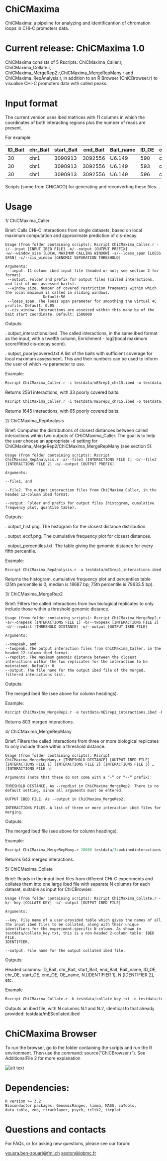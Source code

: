 # ChiCMaxima







ChiCMaxima: a pipeline for analyzing  and identificantion of chromation loops in CHi-C promoters data.

# Current release: ChiCMaxima 1.0

ChiCMaxima consists of 5 Rscripts: ChiCMaxima_Caller.r, ChiCMaxima_Collate.r, ChiCMaxima_MergeRep2.r,ChiCMaxima_MergeRepMany.r and ChiCMaxima_RepAnalysis.r, in addition to an R Browser (ChiCBrowser.r) to visualise CHi-C promoters data with called peaks. 



# Input format

The current version uses ibed matrices with 11 columns in which the coordinates of both interacting regions plus the number of reads are present.

 For example:
 
|ID_Bait|chr_Bait|start_Bait|end_Bait|Bait_name|ID_OE|chr_OE|start_OE|end_OE|OE_name|N|
|-------|--------|----------|--------|---------|-----|------|--------|------|-------|-|
|30|chr1|3090913|3092556|U6.149|590|chr1|4592259|4592779|.|0|
|30|chr1|3090913|3092556|U6.149|593|chr1|4595997|4596467|.|1|
|30|chr1|3090913|3092556|U6.149|596|chr1|4605050|4610398|.|2|


Scripts (some from CHiCAGO) for generating and reconverting these files…


# Usage

1/ ChiCMaxima_Caller

Brief: Calls CHi-C interactions from single datasets, based on local maximum computation and approximate prediction of cis-decay.

```
Usage (from folder containing scripts): Rscript ChiCMaxima_Caller.r -i/--input [INPUT IBED FILE] -o/--output [OUTPUT PREFIX]
-w/--window_size [LOCAL MAXIMUM CALLING WINDOW] -s/--loess_span [LOESS SPAN] -c/--cis_window [GENOMIC SEPARATION THRESHOLD]

Arguments:
 --input. 11-column ibed input file (headed or not; see section 2 for format).
 --output. Folder and prefix for output files (called interactions, and list of non-assessed baits).
 --window_size. Number of covered restriction fragments within which the local maximum is called in sliding windows. 
                 Default:50
 --loess_span. The loess span parameter for smoothing the virtual 4C profile. Default: 0.05
 --cis_window. Interactions are assessed within this many bp of the bait start coordinate. Default: 1500000
```



Outputs:

  . output_interactions.ibed. The called interactions, in the same ibed format as the input, with a twelfth column, Enrichment - log2(local maximum score/fitted cis-decay score).

  . output_poorlycovered.txt.A list of the baits with sufficient coverage for local maximum assessment. This and their numbers can be used to inform the user of which -w parameter to use.

Example:
```R
Rscript ChiCMaxima_Caller.r -i testdata/mESrep1_chr15.ibed -o testdata/mESrep1 -w 20
```
Returns 2561 interactions, with 33 poorly covered baits.
```R
Rscript ChiCMaxima_Caller.r -i testdata/mESrep2_chr15.ibed -o testdata/mESrep2 -w 20
```
Returns 1645 interactions, with 65 poorly covered baits.

2/ ChiCMaxima_RepAnalysis

Brief: Computes the distributions of closest distances between called interactions within two outputs of CHiCMaxima_Caller. The goal is to help the user choose an appropriate -d setting for ChiCMaxima_MergeRep2/ChiCMaxima_MergeRepMany (see section 5).
```
Usage (from folder containing scripts): Rscript ChiCMaxima_RepAnalysis.r -a/--file1 [INTERACTIONS FILE 1] -b/--file2 [INTERACTIONS FILE 2] -o/--output [OUTPUT PREFIX]

Arguments:

--file1, and

--file2. The output interaction files from ChiCMaxima_Caller, in the headed 12-column ibed format.

--output. Folder and prefix for output files (histogram, cumulative frequency plot, quantile table).
```

Outputs:

  . output_hist.png. The histogram for the closest distance distribution.

  . output_ecdf.png. The cumulative frequency plot for closest distances.

  . output_percentiles.txt. The table giving the genomic distance for every fifth percentile.

Example:
```R
Rscript ChiCMaxima_RepAnalysis.r -a testdata/mESrep1_interactions.ibed -b testdata/mESrep2_interactions.ibed -o testdata/mEScombined.
```
Returns the histogram, cumulative frequency plot and percentiles table (25th percentile is 0; median is 18687 bp; 75th percentile is 79633.5 bp).

3/ ChiCMaxima_MergeRep2

Brief: Filters the called interactions from two biological replicates to only include those within a threshold genomic distance.
```
Usage (from folder containing scripts): Rscript ChiCMaxima_MergeRep2.r -a/--onepeak [INTERACTIONS FILE 1] -b/--twopeak [INTERACTIONS FILE 2] -d/--repdist [THRESHOLD DISTANCE] -o/--output [OUTPUT IBED FILE]

Arguments:

--onepeak, and
--twopeak. The output interaction files from ChiCMaxima_Caller, in the headed 12-column ibed format.
--repdist. The maximum genomic distance between the closest interactions within the two replicates for the interaction to be
maintained. Default: 0
--output. The file name for the output ibed file of the merged, filtered interactions list.
```


Outputs:

The merged ibed file (see above for column headings).

Example:
```R
Rscript ChiCMaxima_MergeRep2.r -a testdata/mESrep1_interactions.ibed -b testdata/mESrep2_interactions.ibed -d 20000 -o testdata/mEScombined_interactions.ibed
```
Returns 803 merged interactions.


4/ ChiCMaxima_MergeRepMany

Brief: Filters the called interactions from three or more biological replicates to only include those within a threshold distance.
```
Usage (from folder containing scripts): Rscript ChiCMaxima_MergeRepMany.r [THRESHOLD DISTANCE] [OUTPUT IBED FILE] [INTERACTIONS FILE 1] [INTERACTIONS FILE 2] [INTERACTIONS FILE 3] … [INTERACTIONS FILE n]

Arguments (note that these do not come with a “-“ or “--“ prefix):

THRESHOLD DISTANCE. As --repdist in ChiCMaxima_MergeRep2. There is no default setting, since all arguments must be entered.

OUTPUT IBED FILE. As --output in ChiCMaxima_MergeRep2.

INTERACTIONS FILES. A list of three or more interaction ibed files for merging.
```

Outputs:

The merged ibed file (see above for column headings).

Example:
```R
Rscript ChiCMaxima_MergeRepMany.r 20000 testdata/3combinedinteractions.ibed testdata/mESrep1_interactions.ibed testdata/mESrep2_interactions.ibed testdata/otherinteractions_chr15.ibed
```
Returns 643 merged interactions.

5/ ChiCMaxima_Collate

Brief: Reads in the input ibed files from different CHi-C experiments and collates them into one large ibed file with separate N columns for each dataset, suitable as input for ChiCBrowser.

```
Usage (from folder containing scripts): Rscript ChiCMaxima_Collate.r -k/--key [COLLATE KEY] -o/--output [OUTPUT IBED FILE]

Arguments:

--key. File name of a user-provided table which gives the names of all the input ibed files to be collated, along with their unique
identifiers for the experiment-specific N column. As shown in testdata/collate_key.txt, this is a non-headed 2-column table: IBED FILE,
IDENTIFIER.

--output. File name for the output collated ibed file.
```
Outputs:

Headed columns: ID_Bait, chr_Bait, start_Bait, end_Bait, Bait_name, ID_OE, chr_OE, start_OE, end_OE, OE_name, N.[IDENTIFIER 1], N.[IDENTIFIER 2], etc.

Example

```R
Rscript ChiCMaxima_Collate.r -k testdata/collate_key.txt -o testdata/testcollate.ibed
```
Outputs an ibed file, with N columns N.1 and N.2, identical to that already provided: testdata/mEScollated.ibed


# ChiCMaxima Browser

To run the browser, go to the folder containing the scripts and run the R environment. Then use the command: source(“ChiCBrowser.r”).
See AdditionalFile 2 for more explanation

![alt text](https://github.com/yousra291987/ChiCMaxima/blob/master/logo/screenshot_browser.png)


# Dependencies:

    R version >= 3.2
    Bioconductor packages: GenomicRanges, limma, MASS, caTools, data.table, zoo, rtracklayer, psych, tcltk2, tkrplot 
 
 
 # Questions and contacts
 
 For FAQs, or for asking new questions, please see our forum: 
 
 yousra.ben-zouari@fmi.ch
 sexton@igbmc.fr


